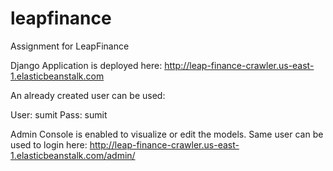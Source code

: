 # leapfinance
Assignment for LeapFinance

Django Application is deployed here: http://leap-finance-crawler.us-east-1.elasticbeanstalk.com

An already created user can be used:

User: sumit
Pass: sumit

Admin Console is enabled to visualize or edit the models. Same user can be used to login here: http://leap-finance-crawler.us-east-1.elasticbeanstalk.com/admin/
